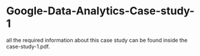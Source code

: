 # Google-Data-Analytics-Case-study-1

all the required information about this case study can be found inside the case-study-1.pdf.
